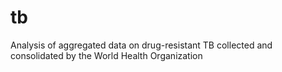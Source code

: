 tb
==

Analysis of aggregated data on drug-resistant TB collected and consolidated by the World Health Organization
